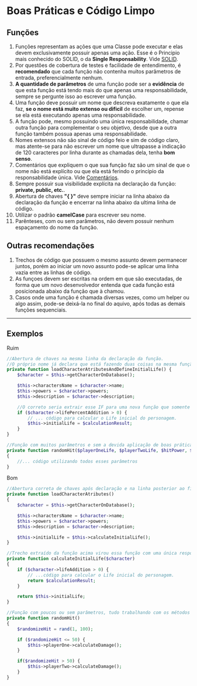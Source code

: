 # Boas Práticas e Código Limpo

## Funções

1. Funções representam as ações que uma Classe pode executar e elas devem exclusivamente possuir apenas uma ação. Esse é o Principio mais conhecido do SOLID, o da **Single Responsability**. Vide [SOLID](SOLID.md).
2. Por questões de cobertura de testes e facilidade de entendimento, é **recomendado** que cada função não contenha muitos parâmetros de entrada, preferencialmente nenhum.
3. **A quantidade de parâmetros** de uma função pode ser a **evidência** de que esta função está tendo mais do que apenas uma responsabilidade, sempre se pergunte isso ao escrever uma função.
4. Uma função deve possuir um nome que descreva exatamente o que ela faz, **se o nome está muito extenso ou dificil** de escolher um, repense se ela está executando apenas uma responsabilidade.
5. A função pode, mesmo possuindo uma única responsabilidade, chamar outra função para complementar o seu objetivo, desde que a outra função também possua apenas uma responsabilidade.
6. Nomes extensos não são sinal de código feio e sim de código claro, mas atente-se para não escrever um nome que ultrapasse a indicação de 120 caracteres por linha durante as chamadas dela, tenha **bom senso**.
7. Comentários que expliquem o que sua função faz são um sinal de que o nome não está explícito ou que ela está ferindo o princípio da responsabilidade única. Vide [Comentários](Comentarios.md).
8. Sempre possuir sua visibilidade explícita na declaração da função: **private, public, etc.**.
9. Abertura de chaves **"{ }"** deve sempre iniciar na linha abaixo da declaração da função e encerrar na linha abaixo da ultima linha de código.
10. Utilizar o padrão **camelCase** para escrever seu nome.
11. Parênteses, com ou sem parâmetros, não devem possuir nenhum espaçamento do nome da função.

## Outras recomendações

1. Trechos de código que possuem o mesmo assunto devem permanecer juntos, porém ao iniciar um novo assunto pode-se aplicar uma linha vazia entre as linhas de código.
2. As funçoes devem ser escritas na ordem em que são executadas, de forma que um novo desenvolvedor entenda que cada função está posicionada abaixo da função que à chamou.
3. Casos onde uma função é chamada diversas vezes, como um helper ou algo assim, pode-se deixá-la no final do aquivo, após todas as demais funções sequenciais.

-------------------------

## Exemplos

Ruim

```PHP
//Abertura de chaves na mesma linha da declaração da função.
//O próprio nome já declara que está fazendo duas coisas na mesma função
private function loadCharacterAtributesAndDefineInitialLife() {
    $character = $this->getCharacterOnDatabase();

    $this->charactersName = $character->name;
    $this->powers = $character->powers;
    $this->description = $character->description;

    //O correto seria extrair esse IF para uma nova função que somente faça o cálculo desse atributo.
    if ($character->lifePercentAddition > 0) {
        // ... código para calcular o Life inicial do personagem.
        $this->initialLife = $calculationResult;
    }
}

//Função com muitos parâmetros e sem a devida aplicação de boas práticas para descrever os parâmetros.
private function randomHit($playerOneLife, $playerTwoLife, $hitPower, $hitAdditionalByCombo)
{
    //... código utilizando todos esses parâmetros
}

```

Bom

```PHP
//Abertura correta de chaves após declaração e na linha posterior ao fim do código;
private function loadCharacterAtributes()
{
    $character = $this->getCharacterOnDatabase();

    $this->charactersName = $character->name;
    $this->powers = $character->powers;
    $this->description = $character->description;

    $this->initialLife = $this->calculateInitialLife();
}

//Trecho extraído da função acima virou essa função com uma única responsabilidade.
private function calculateInitialLife($character)
{
    if ($character->lifeAddition > 0) {
        // ...código para calcular o Life inicial do personagem.
        return $calculationResult;
    }

    return $this->initialLife;
}

//Função com poucos ou sem parâmetros, tudo trabalhando com os métodos e atributos do objeto instanciado.
private function randomHit()
{
    $randomizeHit = rand(1, 100);

    if ($randomizeHit <= 50) {
        $this->playerOne->calculateDamage();
    }

    if($randomizeHit > 50) {
        $this->playerTwo->calculateDamage();
    }
}
```

